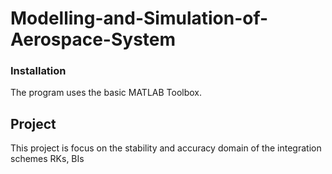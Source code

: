 # Modelling-and-Simulation-of-Aerospace-System
### Installation
The program uses the basic MATLAB Toolbox.

## Project
This project is focus on the stability and accuracy domain of the integration schemes RKs, BIs


